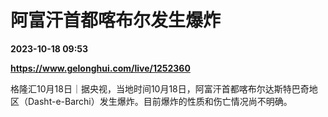 # 阿富汗首都喀布尔发生爆炸

**2023-10-18 09:53**

**https://www.gelonghui.com/live/1252360**

格隆汇10月18日｜据央视，当地时间10月18日，阿富汗首都喀布尔达斯特巴奇地区（Dasht-e-Barchi）发生爆炸。目前爆炸的性质和伤亡情况尚不明确。